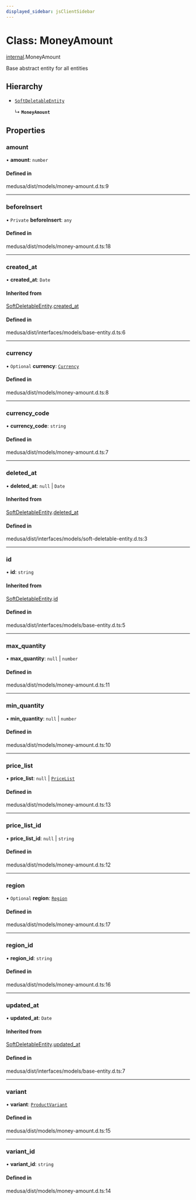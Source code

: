 ```yaml
---
displayed_sidebar: jsClientSidebar
---
```


# Class: MoneyAmount

[internal](../modules/internal.md).MoneyAmount

Base abstract entity for all entities

## Hierarchy

- [`SoftDeletableEntity`](internal.SoftDeletableEntity.md)

  ↳ **`MoneyAmount`**

## Properties

### amount

• **amount**: `number`

#### Defined in

medusa/dist/models/money-amount.d.ts:9

___

### beforeInsert

• `Private` **beforeInsert**: `any`

#### Defined in

medusa/dist/models/money-amount.d.ts:18

___

### created\_at

• **created\_at**: `Date`

#### Inherited from

[SoftDeletableEntity](internal.SoftDeletableEntity.md).[created_at](internal.SoftDeletableEntity.md#created_at)

#### Defined in

medusa/dist/interfaces/models/base-entity.d.ts:6

___

### currency

• `Optional` **currency**: [`Currency`](internal.Currency.md)

#### Defined in

medusa/dist/models/money-amount.d.ts:8

___

### currency\_code

• **currency\_code**: `string`

#### Defined in

medusa/dist/models/money-amount.d.ts:7

___

### deleted\_at

• **deleted\_at**: ``null`` \| `Date`

#### Inherited from

[SoftDeletableEntity](internal.SoftDeletableEntity.md).[deleted_at](internal.SoftDeletableEntity.md#deleted_at)

#### Defined in

medusa/dist/interfaces/models/soft-deletable-entity.d.ts:3

___

### id

• **id**: `string`

#### Inherited from

[SoftDeletableEntity](internal.SoftDeletableEntity.md).[id](internal.SoftDeletableEntity.md#id)

#### Defined in

medusa/dist/interfaces/models/base-entity.d.ts:5

___

### max\_quantity

• **max\_quantity**: ``null`` \| `number`

#### Defined in

medusa/dist/models/money-amount.d.ts:11

___

### min\_quantity

• **min\_quantity**: ``null`` \| `number`

#### Defined in

medusa/dist/models/money-amount.d.ts:10

___

### price\_list

• **price\_list**: ``null`` \| [`PriceList`](internal.PriceList.md)

#### Defined in

medusa/dist/models/money-amount.d.ts:13

___

### price\_list\_id

• **price\_list\_id**: ``null`` \| `string`

#### Defined in

medusa/dist/models/money-amount.d.ts:12

___

### region

• `Optional` **region**: [`Region`](internal.Region.md)

#### Defined in

medusa/dist/models/money-amount.d.ts:17

___

### region\_id

• **region\_id**: `string`

#### Defined in

medusa/dist/models/money-amount.d.ts:16

___

### updated\_at

• **updated\_at**: `Date`

#### Inherited from

[SoftDeletableEntity](internal.SoftDeletableEntity.md).[updated_at](internal.SoftDeletableEntity.md#updated_at)

#### Defined in

medusa/dist/interfaces/models/base-entity.d.ts:7

___

### variant

• **variant**: [`ProductVariant`](internal.ProductVariant.md)

#### Defined in

medusa/dist/models/money-amount.d.ts:15

___

### variant\_id

• **variant\_id**: `string`

#### Defined in

medusa/dist/models/money-amount.d.ts:14
